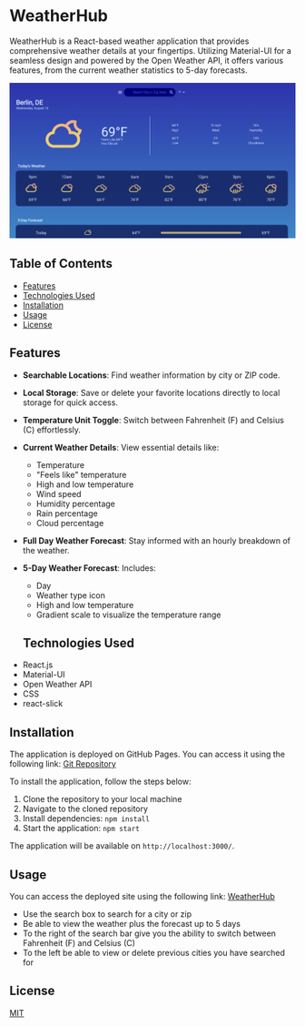 # WeatherHub

WeatherHub is a React-based weather application that provides comprehensive weather details at your fingertips. Utilizing Material-UI for a seamless design and powered by the Open Weather API, it offers various features, from the current weather statistics to 5-day forecasts.

![Portfolio Preview](./src/assets/icons/Screenshot.png)

## Table of Contents
- [Features](#features)
- [Technologies Used](#technologies-used)
- [Installation](#installation)
- [Usage](#usage)
- [License](#license)

## Features 
- **Searchable Locations**: Find weather information by city or ZIP code.
- **Local Storage**: Save or delete your favorite locations directly to local storage for quick access.
- **Temperature Unit Toggle**: Switch between Fahrenheit (F) and Celsius (C) effortlessly.
- **Current Weather Details**: View essential details like:
  - Temperature
  - "Feels like" temperature
  - High and low temperature
  - Wind speed
  - Humidity percentage
  - Rain percentage
  - Cloud percentage
- **Full Day Weather Forecast**: Stay informed with an hourly breakdown of the weather.
- **5-Day Weather Forecast**: Includes:
  - Day
  - Weather type icon
  - High and low temperature
  - Gradient scale to visualize the temperature range

  ## Technologies Used
* React.js
* Material-UI
* Open Weather API
* CSS
* react-slick

## Installation

The application is deployed on GitHub Pages. You can access it using the following link: [Git Repository](https://github.com/TurboTeam335/weather-react)

To install the application, follow the steps below:

1. Clone the repository to your local machine
2. Navigate to the cloned repository
3. Install dependencies: ```npm install```
4. Start the application: ```npm start```

  

The application will be available on `http://localhost:3000/`.

## Usage

You can access the deployed site using the following link: [WeatherHub
](https://turboteam335.github.io/weather-react/)

- Use the search box to search for a city or zip
- Be able to view the weather plus the forecast up to 5 days
- To the right of the search bar give you the ability to switch between Fahrenheit (F) and Celsius (C)
- To the left be able to view or delete previous cities you have searched for 

## License

[MIT](https://choosealicense.com/licenses/mit/)